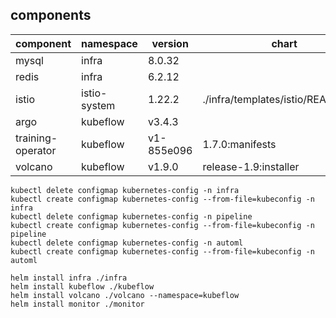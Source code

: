 ## components

|     component     |  namespace   |  version   |               chart               |
| ----------------- | ------------ | ---------- | --------------------------------- |
| mysql             | infra        | 8.0.32     |                                   |
| redis             | infra        | 6.2.12     |                                   |
| istio             | istio-system | 1.22.2     | ./infra/templates/istio/README.md |
| argo              | kubeflow     | v3.4.3     |                                   |
| training-operator | kubeflow     | v1-855e096 | 1.7.0:manifests                   |
| volcano           | kubeflow     | v1.9.0     | release-1.9:installer             |


```
kubectl delete configmap kubernetes-config -n infra
kubectl create configmap kubernetes-config --from-file=kubeconfig -n infra
kubectl delete configmap kubernetes-config -n pipeline
kubectl create configmap kubernetes-config --from-file=kubeconfig -n pipeline
kubectl delete configmap kubernetes-config -n automl
kubectl create configmap kubernetes-config --from-file=kubeconfig -n automl

helm install infra ./infra
helm install kubeflow ./kubeflow
helm install volcano ./volcano --namespace=kubeflow
helm install monitor ./monitor
```